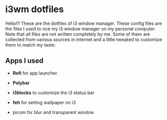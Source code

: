 # i3wm dotfiles

Hello!!! These are the dotfiles of i3 window manager. These config files are the files I used to rice my i3 window manager on my personal computer. 
Note that all files are not written completely by me. Some of them are collected from various sources in internet and a little tweaked to customize them to match my taste.

## Apps I used
- **Rofi** for app launcher.
* **Polybar**
+ **i3blocks** to customize the i3 status bar
* **feh** for setting wallpaper on i3
- picom for blur and transparent window
